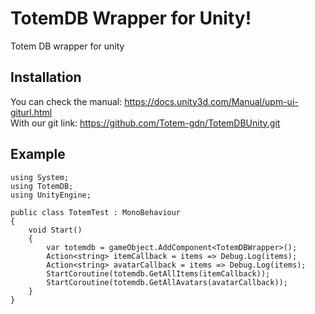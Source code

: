 # TotemDB Wrapper for Unity!
Totem DB wrapper for unity

## Installation

You can check the manual: https://docs.unity3d.com/Manual/upm-ui-giturl.html <br>
With our git link: https://github.com/Totem-gdn/TotemDBUnity.git


## Example

```
using System;
using TotemDB;
using UnityEngine;

public class TotemTest : MonoBehaviour
{
    void Start()
    {
        var totemdb = gameObject.AddComponent<TotemDBWrapper>();
        Action<string> itemCallback = items => Debug.Log(items);
        Action<string> avatarCallback = items => Debug.Log(items);
        StartCoroutine(totemdb.GetAllItems(itemCallback));
        StartCoroutine(totemdb.GetAllAvatars(avatarCallback));
    }
}
```